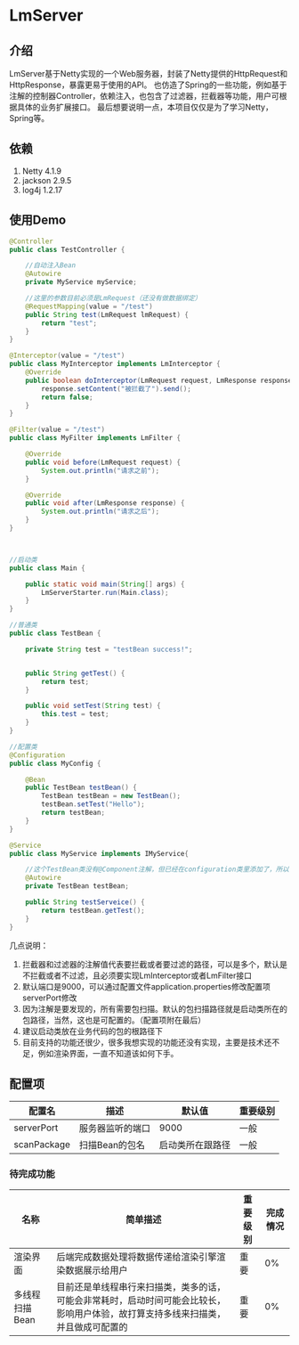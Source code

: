 # LmServer

## 介绍
LmServer基于Netty实现的一个Web服务器，封装了Netty提供的HttpRequest和HttpResponse，暴露更易于使用的API。
也仿造了Spring的一些功能，例如基于注解的控制器Controller，依赖注入，也包含了过滤器，拦截器等功能，用户可根据具体的业务扩展接口。
最后想要说明一点，本项目仅仅是为了学习Netty，Spring等。

## 依赖
1. Netty 4.1.9
2. jackson 2.9.5
3. log4j 1.2.17

## 使用Demo
```java
@Controller
public class TestController {

    //自动注入Bean
    @Autowire
    private MyService myService;

    //这里的参数目前必须是LmRequest（还没有做数据绑定）
    @RequestMapping(value = "/test")
    public String test(LmRequest lmRequest) {
        return "test";
    }
}

@Interceptor(value = "/test")
public class MyInterceptor implements LmInterceptor {
    @Override
    public boolean doInterceptor(LmRequest request, LmResponse response) {
        response.setContent("被拦截了").send();
        return false;
    }
}

@Filter(value = "/test")
public class MyFilter implements LmFilter {

    @Override
    public void before(LmRequest request) {
        System.out.println("请求之前");
    }

    @Override
    public void after(LmResponse response) {
        System.out.println("请求之后");
    }
}



//启动类
public class Main {

    public static void main(String[] args) {
        LmServerStarter.run(Main.class);
    }
}

//普通类
public class TestBean {

    private String test = "testBean success!";


    public String getTest() {
        return test;
    }

    public void setTest(String test) {
        this.test = test;
    }
}

//配置类
@Configuration
public class MyConfig {

    @Bean
    public TestBean testBean() {
        TestBean testBean = new TestBean();
        testBean.setTest("Hello");
        return testBean;
    }
}

@Service
public class MyService implements IMyService{

    //这个TestBean类没有@Component注解，但已经在configuration类里添加了，所以也可以依赖注入进来
    @Autowire
    private TestBean testBean;

    public String testServeice() {
        return testBean.getTest();
    }
}
```

几点说明：
1. 拦截器和过滤器的注解值代表要拦截或者要过滤的路径，可以是多个，默认是不拦截或者不过滤，且必须要实现LmInterceptor或者LmFilter接口
2. 默认端口是9000，可以通过配置文件application.properties修改配置项serverPort修改
3. 因为注解是要发现的，所有需要包扫描。默认的包扫描路径就是启动类所在的包路径，当然，这也是可配置的。（配置项附在最后）
4. 建议启动类放在业务代码的包的根路径下
5. 目前支持的功能还很少，很多我想实现的功能还没有实现，主要是技术还不足，例如渲染界面，一直不知道该如何下手。


## 配置项
配置名  | 描述 | 默认值 | 重要级别
------ |---- | -------|--------
serverPort | 服务器监听的端口 | 9000 | 一般
scanPackage | 扫描Bean的包名 | 启动类所在跟路径 | 一般


### 待完成功能

名称 | 简单描述 | 重要级别 | 完成情况
------ |---- | -------|--------
渲染界面 | 后端完成数据处理将数据传递给渲染引擎渲染数据展示给用户 | 重要 | 0%
多线程扫描Bean | 目前还是单线程串行来扫描类，类多的话，可能会非常耗时，启动时间可能会比较长，影响用户体验，故打算支持多线来扫描类，并且做成可配置的 | 重要 | 0% 






